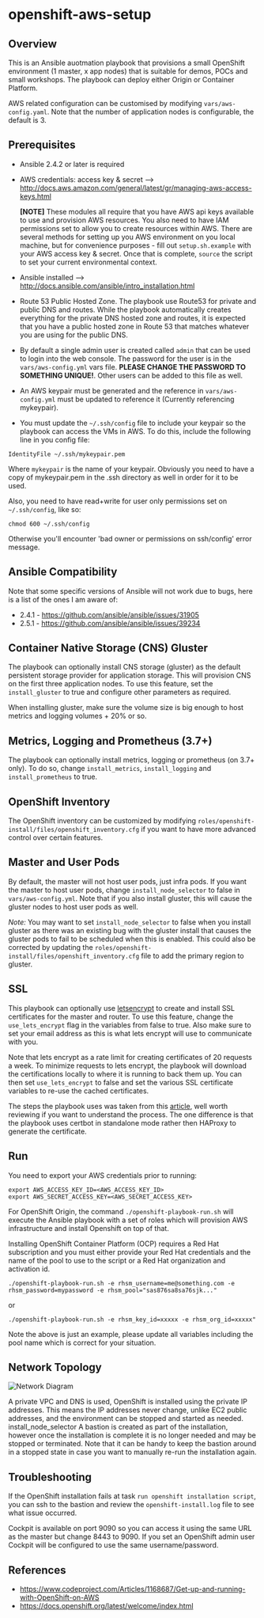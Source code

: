 # openshift-aws-setup

## Overview

This is an Ansible auotmation playbook that provisions a small OpenShift environment (1 master, x app nodes) that is suitable for demos, POCs and small workshops. The playbook can deploy either Origin or Container Platform.

AWS related configuration can be customised by modifying ```vars/aws-config.yaml```. Note that the number of application nodes is configurable, the default is 3.

## Prerequisites

 - Ansible 2.4.2 or later is required
 - AWS credentials: access key & secret --> http://docs.aws.amazon.com/general/latest/gr/managing-aws-access-keys.html

   **[NOTE]** These modules all require that you have AWS api keys available to use and provision AWS resources. You also need to have IAM permissions set to allow you to create resources within AWS. There are several methods for setting up you AWS environment on you local machine, but for convenience purposes - fill out `setup.sh.example` with your AWS access key & secret. Once that is complete, `source` the script to set your current environmental context.

 - Ansible installed --> http://docs.ansible.com/ansible/intro_installation.html
 - Route 53 Public Hosted Zone. The playbook use Route53 for private and public DNS and routes. While the playbook automatically creates everything for the private DNS hosted zone and routes, it is expected that you have a public hosted zone in Route 53 that matches whatever you are using for the public DNS.
 - By default a single admin user is created called ```admin``` that can be used to login into the web console. The password for the user is in the ```vars/aws-config.yml``` vars file. __PLEASE CHANGE THE PASSWORD TO SOMETHING UNIQUE!__. Other users can be added to this file as well.
 - An AWS keypair must be generated and the reference in ```vars/aws-config.yml``` must be updated to reference it (Currently referencing mykeypair).
 - You must update the ```~/.ssh/config``` file to include your keypair so the playbook can access the VMs in AWS. To do this, include the following line in you config file:

 ```
 IdentityFile ~/.ssh/mykeypair.pem
 ```

Where ```mykeypair``` is the name of your keypair. Obviously you need to have a copy of mykeypair.pem in the .ssh directory as well in order for it to be used.

Also, you need to have read+write for user only permissions set on `~/.ssh/config`, like so:

 ```
 chmod 600 ~/.ssh/config
 ```

Otherwise you'll encounter 'bad owner or permissions on ssh/config' error message.

## Ansible Compatibility

Note that some specific versions of Ansible will not work due to bugs, here is a list of the ones I am aware of:

* 2.4.1 - https://github.com/ansible/ansible/issues/31905
* 2.5.1 - https://github.com/ansible/ansible/issues/39234

## Container Native Storage (CNS) Gluster

The playbook can optionally install CNS storage (gluster) as the default persistent storage provider for application storage. This will provision CNS on the first three application nodes. To use this feature, set the ```install_gluster``` to true and configure other parameters as required.

When installing gluster, make sure the volume size is big enough to host metrics and logging volumes + 20% or so.

## Metrics, Logging and Prometheus (3.7+)

The playbook can optionally install metrics, logging or prometheus (on 3.7+ only). To do so, change ```install_metrics```, ```install_logging``` and ```install_prometheus``` to true.

## OpenShift Inventory

The OpenShift inventory can be customized by modifying ```roles/openshift-install/files/openshift_inventory.cfg``` if you want to have more advanced control over certain features.

## Master and User Pods

By default, the master will not host user pods, just infra pods. If you want the master to host user pods, change ```install_node_selector``` to false in ```vars/aws-config.yml```. Note that if you also install gluster, this will cause the gluster nodes to host user pods as well.

_Note:_ You may want to set ```install_node_selector``` to false when you install gluster as there was an existing bug with the gluster install that causes the gluster pods to fail to be scheduled when this is enabled. This could also be corrected by updating the ```roles/openshift-install/files/openshift_inventory.cfg``` file to add the primary region to gluster.

## SSL

This playbook can optionally use [letsencrypt](https://letsencrypt.org) to create and install SSL certificates for the master and router. To use this
feature, change the ```use_lets_encrypt``` flag in the variables from false to true. Also make sure to set your email address as this is what lets encrypt will use to communicate with you.

Note that lets encrypt as a rate limit for creating certificates of 20 requests a week. To minimize requests to lets encrypt, the playbook will download the certifications locally to where it is running to back them up. You can then set ```use_lets_encrypt``` to false and set the various SSL certificate variables to re-use the cached certificates.

The steps the playbook uses was taken from this [article](https://www.redpill-linpro.com/sysadvent/2017/12/15/letsencrypt-on-openshift.html), well worth reviewing if you want to understand the process. The one difference is that the playbook uses certbot in standalone mode rather then HAProxy to generate the certificate.

## Run

You need to export your AWS credentials prior to running:

```
export AWS_ACCESS_KEY_ID=<AWS_ACCESS_KEY_ID>
export AWS_SECRET_ACCESS_KEY=<AWS_SECRET_ACCESS_KEY>
```

For OpenShift Origin, the command ```./openshift-playbook-run.sh``` will execute the Ansible playbook
with a set of roles which will provision AWS infrastructure and install Openshift on top of that.

Installing OpenShift Container Platform (OCP) requires a Red Hat subscription and you must either provide your Red Hat credentials
and the name of the pool to use to the script or a Red Hat organization and activation id.

```
./openshift-playbook-run.sh -e rhsm_username=me@something.com -e rhsm_password=mypassword -e rhsm_pool="sas876sa8sa76sjk..."
```
or
```
./openshift-playbook-run.sh -e rhsm_key_id=xxxxx -e rhsm_org_id=xxxxx"
```
Note the above is just an example, please update all variables including the pool name which is correct for your situation.

## Network Topology

![Network Diagram](./docs/network-topology-openshift.jpg)

A private VPC and DNS is used, OpenShift is installed using the private IP addresses. This means the IP addresses never change, unlike EC2 public addresses, and the environment can be stopped and started as needed.
install_node_selector
A bastion is created as part of the installation, however once the installation is complete it is no longer needed and may be stopped or terminated. Note that it can be handy to keep the bastion around in a stopped state in case you want to manually re-run the installation again.

## Troubleshooting

If the OpenShift installation fails at task ```run openshift installation script```, you can ssh to the bastion and review the ```openshift-install.log``` file to see what issue occurred.

Cockpit is available on port 9090 so you can access it using the same URL as the master but change 8443 to 9090. If you set an OpenShift admin user Cockpit will be configured to use the same username/password.

## References

 - https://www.codeproject.com/Articles/1168687/Get-up-and-running-with-OpenShift-on-AWS
 - https://docs.openshift.org/latest/welcome/index.html
